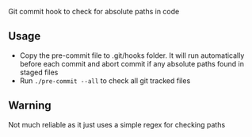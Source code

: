 Git commit hook to check for absolute paths in code

## Usage
- Copy the pre-commit file to .git/hooks folder. It will run automatically before each commit and abort commit if any absolute paths found in staged files
- Run `./pre-commit --all` to check all git tracked files

## Warning
Not much reliable as it just uses a simple regex for checking paths
